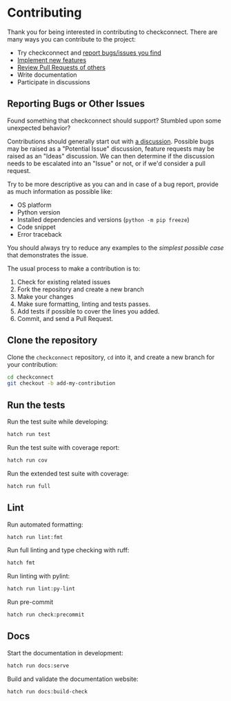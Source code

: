 # Contributing

Thank you for being interested in contributing to checkconnect.
There are many ways you can contribute to the project:

- Try checkconnect and [report bugs/issues you find](https://github.com/jmuelbert/checkconnect/issues/new)
- [Implement new features](https://github.com/jmuelbert/checkconnect/issues?q=is%3Aissue+is%3Aopen+label%3A%22good+first+issue%22)
- [Review Pull Requests of others](https://github.com/jmuelbert/checkconnect/pulls)
- Write documentation
- Participate in discussions

## Reporting Bugs or Other Issues

Found something that checkconnect should support?
Stumbled upon some unexpected behavior?

Contributions should generally start out with [a discussion](https://github.com/jmuelbert/checkconnect/discussions).
Possible bugs may be raised as a "Potential Issue" discussion, feature requests may
be raised as an "Ideas" discussion. We can then determine if the discussion needs
to be escalated into an "Issue" or not, or if we'd consider a pull request.

Try to be more descriptive as you can and in case of a bug report,
provide as much information as possible like:

- OS platform
- Python version
- Installed dependencies and versions (`python -m pip freeze`)
- Code snippet
- Error traceback

You should always try to reduce any examples to the _simplest possible case_
that demonstrates the issue.

The usual process to make a contribution is to:

1. Check for existing related issues
1. Fork the repository and create a new branch
1. Make your changes
1. Make sure formatting, linting and tests passes.
1. Add tests if possible to cover the lines you added.
1. Commit, and send a Pull Request.

## Clone the repository

Clone the `checkconnect` repository, `cd` into it, and create a new branch
for your contribution:

```bash
cd checkconnect
git checkout -b add-my-contribution
```

## Run the tests

Run the test suite while developing:

```bash
hatch run test
```

Run the test suite with coverage report:

```bash
hatch run cov
```

Run the extended test suite with coverage:

```bash
hatch run full
```

## Lint

Run automated formatting:

```bash
hatch run lint:fmt
```

Run full linting and type checking with ruff:

```bash
hatch fmt
```

Run linting with pylint:

```bash
hatch run lint:py-lint
```

Run pre-commit

```bash
hatch run check:precommit
```

## Docs

Start the documentation in development:

```bash
hatch run docs:serve
```

Build and validate the documentation website:

```bash
hatch run docs:build-check
```
